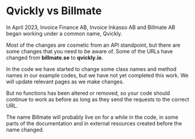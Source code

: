 # Qvickly vs Billmate

In April 2023, Invoice Finance AB, Invoice Inkasso AB and Billmate AB began working under a common name, Qvickly.

Most of the changes are cosmetic from an API standpoint, but there are some changes that you need to be aware of. Some of the URLs have changed from **billmate.se** to **qvickly.io**.

In the code we have started to change some class names and method names in our example codes, but we have not yet completed this work. We will update relevant pages as we make changes.

But no functions has been altered or removed, so your code should continue to work as before as long as they send the requests to the correct URL.

The name Billmate will probably live on for a while in the code, in some parts of the documentation and in external resources created before the name changed.